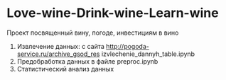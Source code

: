 # Love-wine-Drink-wine-Learn-wine
Проект посвященный вину, погоде, инвестициям в вино
1. Извлечение данных: с сайта http://pogoda-service.ru/archive_gsod_res izvlechenie_dannyh_table.ipynb
2. Предобработка данных в файле preproc.ipynb
3. Статистический анализ данных
